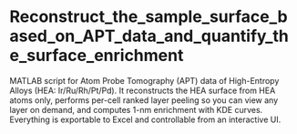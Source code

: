 # Reconstruct_the_sample_surface_based_on_APT_data_and_quantify_the_surface_enrichment
MATLAB script for Atom Probe Tomography (APT) data of High-Entropy Alloys (HEA: Ir/Ru/Rh/Pt/Pd). It reconstructs the HEA surface from HEA atoms only, performs per-cell ranked layer peeling so you can view any layer on demand, and computes 1-nm enrichment with KDE curves. Everything is exportable to Excel and controllable from an interactive UI.
